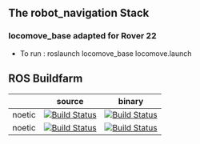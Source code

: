 ## The robot_navigation Stack

### locomove_base adapted for Rover 22
 * To run : roslaunch locomove_base locomove.launch

## ROS Buildfarm

|         | source | binary |
|---------|--------|--------|
| noetic | [![Build Status](http://build.ros.org/view/Msrc_uB/job/Msrc_uB__robot_navigation__ubuntu_bionic__source/badge/icon?style=flat-square)](http://build.ros.org/view/Msrc_uB/job/Msrc_uB__robot_navigation__ubuntu_bionic__source/) | [![Build Status](http://build.ros.org/view/Mbin_uB64/job/Mbin_uB64__robot_navigation__ubuntu_bionic_amd64__binary/badge/icon?style=flat-square)](http://build.ros.org/view/Mbin_uB64/job/Mbin_uB64__robot_navigation__ubuntu_bionic_amd64__binary/)|
| noetic  | [![Build Status](http://build.ros.org/view/Nsrc_uF/job/Nsrc_uF__robot_navigation__ubuntu_focal__source/badge/icon?style=flat-square)](http://build.ros.org/view/Nsrc_uF/job/Nsrc_uF__robot_navigation__ubuntu_focal__source/) | [![Build Status](http://build.ros.org/view/Nbin_uF64/job/Nbin_uF64__robot_navigation__ubuntu_focal_amd64__binary/badge/icon?style=flat-square)](http://build.ros.org/view/Nbin_uF64/job/Nbin_uF64__robot_navigation__ubuntu_focal_amd64__binary/)|
